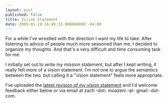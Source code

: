 ```yaml
---
layout: post
published: false
title: Vision Statement
date: 2009-05-18 16:49:33.000000000 -04:00
---
```

For a while I've wrestled with the direction I want my life to take. After listening to advice of people much more seasoned than me, I decided to organize my thoughts. And that's a very difficult and time consuming task for me.

I initially set out to write my mission statement, but after I kept writing, it really felt more of a vision statement. I'm not one to argue the semantics between the two, but calling it a "vision statement" feels more appropriate.

I've uploaded the [latest revision of my vision statement](/vision-statement) and I'd welcome feedback either below or via email at zach -dot- moazeni -at- gmail -dot- com.
